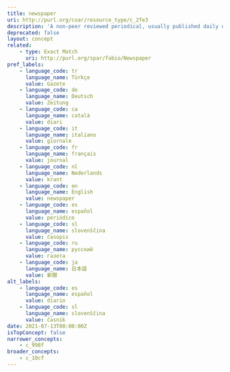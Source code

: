 ```yaml
---
title: newspaper
uri: http://purl.org/coar/resource_type/c_2fe3
description: 'A non-peer reviewed periodical, usually published daily or weekly, consisting primarily of editorials and news items concerning current or recent events and matters of public interest. [Source: http://purl.org/spar/fabio/Newspaper]'
deprecated: false
layout: concept
related:
    - type: Exact Match
      uri: http://purl.org/spar/fabio/Newspaper
pref_labels:
    - language_code: tr
      language_name: Türkçe
      value: Gazete
    - language_code: de
      language_name: Deutsch
      value: Zeitung
    - language_code: ca
      language_name: català
      value: diari
    - language_code: it
      language_name: italiano
      value: giornale
    - language_code: fr
      language_name: français
      value: journal
    - language_code: nl
      language_name: Nederlands
      value: krant
    - language_code: en
      language_name: English
      value: newspaper
    - language_code: es
      language_name: español
      value: periódico
    - language_code: sl
      language_name: slovenščina
      value: časopis
    - language_code: ru
      language_name: русский
      value: газета
    - language_code: ja
      language_name: 日本語
      value: 新聞
alt_labels:
    - language_code: es
      language_name: español
      value: diario
    - language_code: sl
      language_name: slovenščina
      value: časnik
date: 2021-07-13T00:00:00Z
isTopConcept: false
narrower_concepts:
    - c_998f
broader_concepts:
    - c_18cf
---
```


